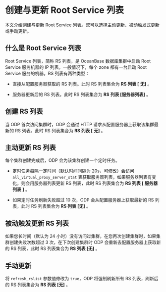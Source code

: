 创建与更新 Root Service 列表 
==========================================

本文介绍创建与更新 Root Service 列表。您可以选择主动更新、被动触发式更新或手动更新。

什么是 Root Service 列表 
----------------------------------------

Root Service 列表，简称 RS 列表，是 OceanBase 数据库集群中启动 Root Service 服务机器的 IP 列表。一般情况下，每个 zone 都有一台启动 Root Service 服务的机器。RS 列表有两种类型：

* 直接从配置服务器获取的 RS 列表。此时 RS 列表集合为 **RS 列表 \[** **无\]** 。

  

* 服务器更新后的 RS 列表。此时 RS 列表集合为 **RS** **列表 \[服务器列表\]** 。

  




创建 RS 列表 
-----------------------------

当 ODP 首次访问集群时，ODP 会通过 HTTP 请求从配置服务器上获取该集群最新的 RS 列表。此时 RS 列表集合为 **RS 列表 \[** **无\]** 。

主动更新 RS 列表 
-------------------------------

每个集群创建完成后，ODP 会为该集群创建一个定时任务。

* 定时任务每隔一定时间（默认时间间隔为 20s，可修改）会访问 `all_virtual_proxy_server_stat` 表获取服务器列表，如果服务器列表有变化，则会用服务器列表更新 RS 列表，此时 RS 列表集合为 **RS 列表** **\[** **服务器列表** **\]** 。

  

* 如果定时任务刷新失败超过 10 次，ODP 会从配置服务器上获取最新的 RS 列表，此时 RS 列表集合为 **RS 列表** **\[无\]** 。

  




被动触发更新 RS 列表 
---------------------------------

如果您长时间（默认为 24 小时）没有访问过集群，在您再次创建集群时，如果集群创建失败次数超过 3 次，在下次创建集群时 ODP 会重新去配置服务器上获取新的 RS 列表，此时 RS 列表集合为 **RS 列表 \[无\]** 。

手动更新 
-------------------------

将 `refresh_rslist` 参数值修改为 `true`，ODP 将强制刷新所有 RS 列表，刷新后的 RS 列表集合为 **RS 列表** **\[无\]** 。
